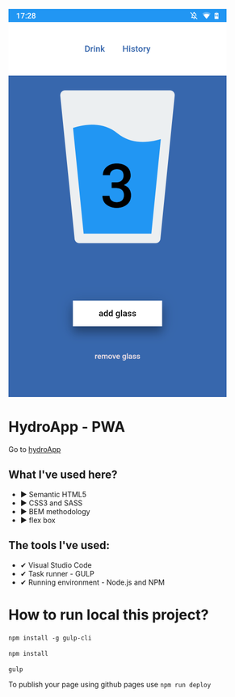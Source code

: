 ![Homepage screenshot](github/hydroapp.png)

# HydroApp - PWA
Go to [hydroApp](https://sokolx.github.io/hydroapp/)

## What I've used here?
- ▶ Semantic HTML5
- ▶ CSS3 and SASS
- ▶ BEM methodology
- ▶ flex box

## The tools I've used:
- ✔ Visual Studio Code
- ✔ Task runner - GULP
- ✔ Running environment - Node.js and NPM


# How to run local this project? 
`npm install -g gulp-cli`

`npm install`

`gulp`

To publish your page using github pages use `npm run deploy`
